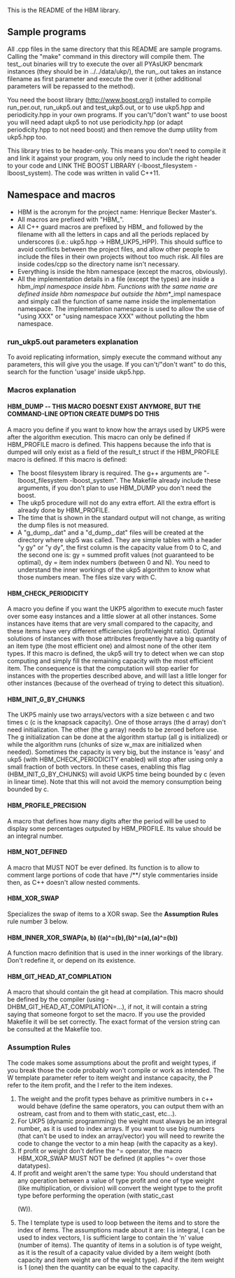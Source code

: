 This is the README of the HBM library.

## Sample programs

All .cpp files in the same directory that this README are sample programs. Calling the "make" command in this directory will compile them. The test_<method>.out binaries will try to execute the <method> over all PYAsUKP bencmark instances (they should be in ../../data/ukp/), the run_<method>.out takes an instance filename as first parameter and execute the <method> over it (other additional parameters will be repassed to the method).

You need the boost library (http://www.boost.org/) installed to compile run_per.out, run_ukp5.out and test_ukp5.out, or to use ukp5.hpp and periodicity.hpp in your own programs. If you can't/"don't want" to use boost you will need adapt ukp5 to not use periodicity.hpp (or adapt periodicity.hpp to not need boost) and then remove the dump utility from ukp5.hpp too.

This library tries to be header-only. This means you don't need to compile it and link it against your program, you only need to include the right header to your code and LINK THE BOOST LIBRARY (-lboost_filesystem -lboost_system). The code was written in valid C++11.

## Namespace and macros

  * HBM is the acronym for the project name: Henrique Becker Master's.
  * All macros are prefixed with "HBM_".
  * All C++ guard macros are prefixed by HBM_ and followed by the filename with all the letters in caps and all the periods replaced by underscores (i.e.: ukp5.hpp -> HBM_UKP5_HPP). This should suffice to avoid conflicts between the project files, and allow other people to include the files in their own projects without too much risk. All files are inside codes/cpp so the directory name isn't necessary.
  * Everything is inside the hbm namespace (except the macros, obviously).
  * All the implementation details in a file (except the types) are inside a hbm_<filename without extension>_impl namespace inside hbm. Functions with the same name are defined inside hbm namespace but outside the hbm_*_impl namespace and simply call the function of same name inside the implementation namespace. The implementation namespace is used to allow the use of "using XXX" or "using namespace XXX" without polluting the hbm namespace.

### run_ukp5.out parameters explanation

To avoid replicating information, simply execute the command without any parameters, this will give you the usage. If you can't/"don't want" to do this, search for the function 'usage' inside ukp5.hpp.

### Macros explanation

#### HBM_DUMP -- THIS MACRO DOESNT EXIST ANYMORE, BUT THE COMMAND-LINE OPTION CREATE DUMPS DO THIS
A macro you define if you want to know how the arrays used by UKP5
were after the algorithm execution.
This macro can only be defined if HBM_PROFILE macro is defined. This
happens because the info that is dumped will only exist as a field
of the result_t struct if the HBM_PROFILE macro is defined.
If this macro is defined:
* The boost filesystem library is required. The g++ arguments are
  "-lboost_filesystem -lboost_system". The Makefile already include
  these arguments, if you don't plan to use HBM_DUMP you don't need
  the boost.
* The ukp5 procedure will not do any extra effort. All the extra effort
  is already done by HBM_PROFILE.
* The time that is shown in the standard output will not change, as
  writing the dump files is not measured.
* A "g_dump_<filename>.dat" and a "d_dump_<filename>.dat" files will be
  created at the directory where ukp5 was called. They are simple tables
  with a header "y gy" or "y dy", the first column is the capacity value
  from 0 to C, and the second one is: gy = summed profit values (not
  guaranteed to be optimal), dy = item index numbers (between 0 and N).
  You need to understand the inner workings of the ukp5 algorithm
  to know what those numbers mean. The files size vary with C.

#### HBM_CHECK_PERIODICITY
A macro you define if you want the UKP5 algorithm to execute much faster
over some easy instances and a little slower at all other instances. Some
instances have items that are very small compared to the capacity, and
these items have very different efficiencies (profit/weight ratio).
Optimal solutions of instances with those attributes frequently have a
big quantity of an item type (the most efficient one) and almost none
of the other item types. If this macro is defined, the ukp5 will try to
detect when we can stop computing and simply fill the remaining capacity
with the most efficient item. The consequence is that the computation will
stop earlier for instances with the properties described above, and will
last a litlle longer for other instances (because of the overhead of trying
to detect this situation).

#### HBM_INIT_G_BY_CHUNKS
The UKP5 mainly use two arrays/vectors with a size between c and two times c
(c is the knapsack capacity). One of those arrays (the d array) don't need
initialization. The other (the g array) needs to be zeroed before use.
The g initialization can be done at the algorithm startup (all g is
initialized) or while the algorithm runs (chunks of size w_max are initialized
when needed). Sometimes the capacity is very big, but the instance is 'easy'
and ukp5 (with HBM_CHECK_PERIODICITY enabled) will stop after using only a
small fraction of both vectors. In these cases, enabling this flag
(HBM_INIT_G_BY_CHUNKS) will avoid UKP5 time being bounded by c (even in linear
time). Note that this will not avoid the memory consumption being bounded
by c.

#### HBM_PROFILE_PRECISION
A macro that defines how many digits after the period will be used to display
some percentages outputed by HBM_PROFILE. Its value should be an integral
number.

#### HBM_NOT_DEFINED
A macro that MUST NOT be ever defined. Its function is to allow to comment
large portions of code that have /**/ style commentaries inside then, as
C++ doesn't allow nested comments.

#### HBM_XOR_SWAP
Specializes the swap of items to a XOR swap. See the **Assumption Rules**
rule number 3 below.

#### HBM_INNER_XOR_SWAP(a, b) ((a)^=(b),(b)^=(a),(a)^=(b))
A function macro definition that is used in the inner workings
of the library. Don't redefine it, or depend on its existence.

#### HBM_GIT_HEAD_AT_COMPILATION
A macro that should contain the git head at compilation. This macro should
be defined by the compiler (using -DHBM_GIT_HEAD_AT_COMPILATION=...),
if not, it will contain a string saying that someone forgot to set the macro.
If you use the provided Makefile it will be set correctly. The exact format
of the version string can be consulted at the Makefile too.

### Assumption Rules
The code makes some assumptions about the profit and weight types,
if you break those the code probably won't compile or work as
intended. The W template parameter refer to item weight and instance
capacity, the P refer to the item profit, and the I refer to the
item indexes.
1. The weight and the profit types behave as primitive numbers in c++
   would behave (define the same operators, you can output them
   with an ostream, cast from and to them with static_cast, etc...).
2. For UKP5 (dynamic programming) the weight must always be an
   integral number, as it is used to index arrays. If you want to use 
   big numbers (that can't be used to index an array/vector) you will
   need to rewrite the code to change the vector to a min heap (with
   the capacity as a key).
3. If profit or weight don't define the ^= operator, the macro HBM_XOR_SWAP
   MUST NOT be defined (it applies ^= over those datatypes).
4. If profit and weight aren't the same type: You should understand that any
   operation between a value of type profit and one of type weight
   (like multiplication, or division) will convert the weight type
   to the profit type before performing the operation (with
   static_cast<P>(W)).
5. The I template type is used to loop between the items and to store the 
   index of items. The assumptions made about it are: I is integral, I can
   be used to index vectors, I is sufficient large to contain the 'n' value
   (number of items).
   The quantity of items in a solution is of type weight, as it is
   the result of a capacity value divided by a item weight (both capacity
   and item weight are of the weight type). And if the item weight is 1
   (one) then the quantity can be equal to the capacity.

